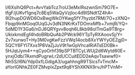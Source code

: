 I/6XsIhQ6Pct+AvvYabTcz7roU3eMxlRszwnSm79O7E=
tfgF/jUKvf1gnq7c8Eq5WaQyVzjloc4d9ISNdt1Z4hA=
9l2hupDGWD6OxBwgWkOYKwg5fY7hyzbt7RM/7O+zXNQ=
Fbqp9inMGoq0UqGJv3dN3NKrKxTDOmxMfb+7vmjR/YQ=
5dMD1Y3Ga6/nDJ6QRYgvv8oqh6L8kb98oITmGa9TBrg=
UkixkmdEgf4hdoBRbQuAb2PWck96YTpTyRXAoovSj/Y=
Zv7xurwoT+Hy3M0vgKwFzzVWq14ocb8XxYWYyOEZgj0=
5QCY6FYI7Xxs1P8VaZjJuV9t1wGpVhcaIRiATsED0Bk=
5HJqtJym4++qCyoOrhf39pSPTBTCyLWUj2d6Wytd60E=
ynxjOdb/7AxmdPugrwLr2dUCCuitEDD2eAqvTsawwf0=
Nh5S/I6N/Ydp0xfLGdigA3/ugahhngR9TSicsTvTmcM=
aYorIGNhkZE0FZMvpIxZpxt9q8YShXKNX9rvJhPTVnM=
